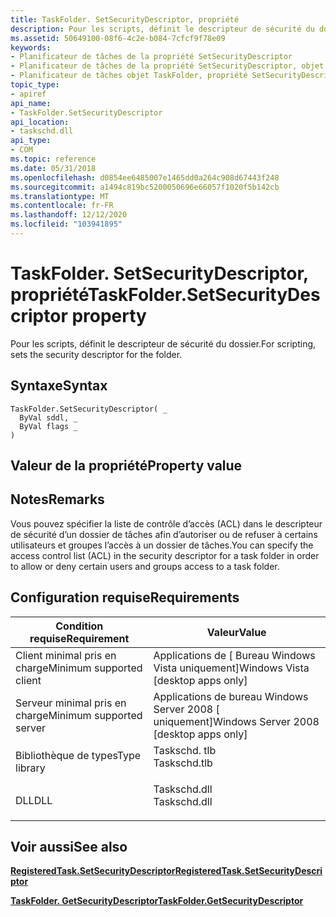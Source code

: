 ```yaml
---
title: TaskFolder. SetSecurityDescriptor, propriété
description: Pour les scripts, définit le descripteur de sécurité du dossier.
ms.assetid: 50649100-08f6-4c2e-b084-7cfcf9f78e09
keywords:
- Planificateur de tâches de la propriété SetSecurityDescriptor
- Planificateur de tâches de la propriété SetSecurityDescriptor, objet TaskFolder
- Planificateur de tâches objet TaskFolder, propriété SetSecurityDescriptor
topic_type:
- apiref
api_name:
- TaskFolder.SetSecurityDescriptor
api_location:
- taskschd.dll
api_type:
- COM
ms.topic: reference
ms.date: 05/31/2018
ms.openlocfilehash: d0854ee6485007e1465dd0a264c908d67443f248
ms.sourcegitcommit: a1494c819bc5200050696e66057f1020f5b142cb
ms.translationtype: MT
ms.contentlocale: fr-FR
ms.lasthandoff: 12/12/2020
ms.locfileid: "103941895"
---
```

# <a name="taskfoldersetsecuritydescriptor-property"></a><span data-ttu-id="dca93-106">TaskFolder. SetSecurityDescriptor, propriété</span><span class="sxs-lookup"><span data-stu-id="dca93-106">TaskFolder.SetSecurityDescriptor property</span></span>

<span data-ttu-id="dca93-107">Pour les scripts, définit le descripteur de sécurité du dossier.</span><span class="sxs-lookup"><span data-stu-id="dca93-107">For scripting, sets the security descriptor for the folder.</span></span>

## <a name="syntax"></a><span data-ttu-id="dca93-108">Syntaxe</span><span class="sxs-lookup"><span data-stu-id="dca93-108">Syntax</span></span>


```VB
TaskFolder.SetSecurityDescriptor( _
  ByVal sddl, _
  ByVal flags _
)
```



## <a name="property-value"></a><span data-ttu-id="dca93-109">Valeur de la propriété</span><span class="sxs-lookup"><span data-stu-id="dca93-109">Property value</span></span>

## <a name="remarks"></a><span data-ttu-id="dca93-110">Notes</span><span class="sxs-lookup"><span data-stu-id="dca93-110">Remarks</span></span>

<span data-ttu-id="dca93-111">Vous pouvez spécifier la liste de contrôle d’accès (ACL) dans le descripteur de sécurité d’un dossier de tâches afin d’autoriser ou de refuser à certains utilisateurs et groupes l’accès à un dossier de tâches.</span><span class="sxs-lookup"><span data-stu-id="dca93-111">You can specify the access control list (ACL) in the security descriptor for a task folder in order to allow or deny certain users and groups access to a task folder.</span></span>

## <a name="requirements"></a><span data-ttu-id="dca93-112">Configuration requise</span><span class="sxs-lookup"><span data-stu-id="dca93-112">Requirements</span></span>



| <span data-ttu-id="dca93-113">Condition requise</span><span class="sxs-lookup"><span data-stu-id="dca93-113">Requirement</span></span> | <span data-ttu-id="dca93-114">Valeur</span><span class="sxs-lookup"><span data-stu-id="dca93-114">Value</span></span> |
|-------------------------------------|-----------------------------------------------------------------------------------------|
| <span data-ttu-id="dca93-115">Client minimal pris en charge</span><span class="sxs-lookup"><span data-stu-id="dca93-115">Minimum supported client</span></span><br/> | <span data-ttu-id="dca93-116">Applications de \[ Bureau Windows Vista uniquement\]</span><span class="sxs-lookup"><span data-stu-id="dca93-116">Windows Vista \[desktop apps only\]</span></span><br/>                                          |
| <span data-ttu-id="dca93-117">Serveur minimal pris en charge</span><span class="sxs-lookup"><span data-stu-id="dca93-117">Minimum supported server</span></span><br/> | <span data-ttu-id="dca93-118">Applications de bureau Windows Server 2008 \[ uniquement\]</span><span class="sxs-lookup"><span data-stu-id="dca93-118">Windows Server 2008 \[desktop apps only\]</span></span><br/>                                    |
| <span data-ttu-id="dca93-119">Bibliothèque de types</span><span class="sxs-lookup"><span data-stu-id="dca93-119">Type library</span></span><br/>             | <dl> <span data-ttu-id="dca93-120"><dt>Taskschd. tlb</dt></span><span class="sxs-lookup"><span data-stu-id="dca93-120"><dt>Taskschd.tlb</dt></span></span> </dl> |
| <span data-ttu-id="dca93-121">DLL</span><span class="sxs-lookup"><span data-stu-id="dca93-121">DLL</span></span><br/>                      | <dl> <span data-ttu-id="dca93-122"><dt>Taskschd.dll</dt></span><span class="sxs-lookup"><span data-stu-id="dca93-122"><dt>Taskschd.dll</dt></span></span> </dl> |



## <a name="see-also"></a><span data-ttu-id="dca93-123">Voir aussi</span><span class="sxs-lookup"><span data-stu-id="dca93-123">See also</span></span>

<dl> <dt>

[<span data-ttu-id="dca93-124">**RegisteredTask.SetSecurityDescriptor**</span><span class="sxs-lookup"><span data-stu-id="dca93-124">**RegisteredTask.SetSecurityDescriptor**</span></span>](registeredtask-setsecuritydescriptor.md)
</dt> <dt>

[<span data-ttu-id="dca93-125">**TaskFolder. GetSecurityDescriptor**</span><span class="sxs-lookup"><span data-stu-id="dca93-125">**TaskFolder.GetSecurityDescriptor**</span></span>](taskfolder-getsecuritydescriptor.md)
</dt> </dl>

 

 





